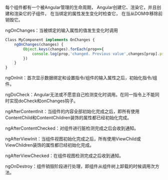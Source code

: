 每个组件都有一个被Angular管理的生命周期，
Angular创建它、渲染它，并且创建和渲染它的子组件，
在当绑定的属性发生变化时检查它，
在当从DOM中移除前销毁它。

ngOnChanges：当被绑定的输入属性的值发生变化时调用

```typescript
Class MyComponent implements OnChanges {
    ngOnChanges(changes) {
        Object.keys(changes).forEach(prop=>{
            console.log(prop,'changed. Previous value',changes[prop].previousValue)
        })
    }
}
```

ngOnInit：首次显示数据绑定和设置指令/组件的输入属性之后，初始化指令/组件。

ngDoCheck：Angular无法或不愿意自己检测变化时调用。在同一指令上不能同时实现doCheck和onChanges钩子。

ngAfterContentInit：当组件的内容全部初始化完成之后，即所有使用ContentChild和ContentChildren装饰的属性都已经初始化完成。

ngAfterContentChecked：对组件进行脏检测完成之后会收到通知。

ngAfterViewInit：当组件视图初始化完成之后，所有使用ViewChild或ViewChildren装饰的属性都已经初始化完成。

ngAfterViewChecked：在组件视图检测完成之后收到通知。

ngOnDestroy：组件销毁阶段进行处理，即组件从组件树上卸载的时候调用次方法。

